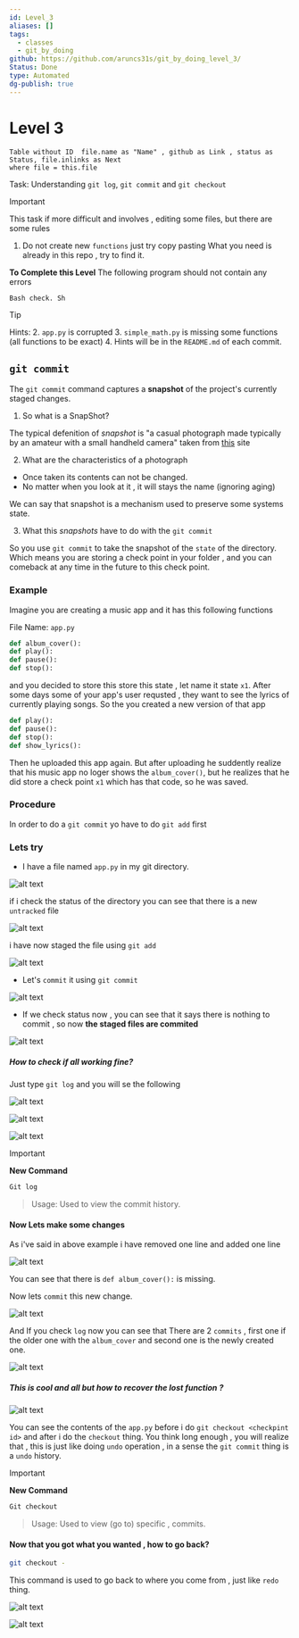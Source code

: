 ```yaml
---
id: Level_3
aliases: []
tags:
  - classes
  - git_by_doing
github: https://github.com/aruncs31s/git_by_doing_level_3/
Status: Done
type: Automated
dg-publish: true
---
```

# Level 3

```dataview
Table without ID  file.name as "Name" , github as Link , status as Status, file.inlinks as Next
where file = this.file

```

Task: Understanding `git log`, `git commit` and `git checkout`

>[!IMPORTANT] 
> This task if more difficult and involves , editing some files, but there are some rules 
>1. Do not create new `functions` just try copy pasting
> What you need is already in this repo , try to find it.
> 
> **To Complete this Level**
>The following program should not contain any errors 
>```bash
>Bash check. Sh
>```

>[!TIP]
> Hints: 
> 2. `app.py` is corrupted 
> 3. `simple_math.py` is missing some functions (all functions to be exact)
> 4. Hints will be in the `README.md` of each commit.

## `git commit`
The `git commit` command captures a **snapshot** of the project's currently staged changes.

1. So what is a SnapShot?

The typical defenition of *snapshot* is "a casual photograph made typically by an amateur with a small handheld camera" taken from [this](https://www.merriam-webster.com/dictionary/snapshot) site

2. What are the characteristics of a photograph
- Once taken its contents can not be changed.
- No matter when you look at it , it will stays the name (ignoring aging)

We can say that snapshot is a mechanism used to preserve some systems state.

  

3. What this *snapshots* have to do with the `git commit`

So you use `git commit` to take the snapshot of the `state` of the directory. Which means you are storing a check point in your folder , and you can comeback at any time in the future to this check point.

### Example

Imagine you are creating a music app and it has this following functions

File Name: `app.py`

```python
def album_cover():
def play():
def pause():
def stop():

```

and you decided to store this store this state , let name it state `x1`.
After some days some of your app's user requsted , they want to see the lyrics of currently playing songs. So the you created a new version of that app

```python
def play():
def pause():
def stop():
def show_lyrics():

```

Then he uploaded this app again. But after uploading he suddently realize that his music app no loger shows the `album_cover()`, but he realizes that he did store a check point `x1` which has that code, so he was saved.

### Procedure

In order to do a `git commit` yo have to do `git add` first

### Lets try
- I have a file named `app.py` in my git directory.

![alt text](imgs_for_3/image-1.png)

if i check the status of the directory you can see that there is a new `untracked` file

![alt text](imgs_for_3/image-2.png)

i have now staged the file using `git add`

![alt text](imgs/image-3.png)

- Let's `commit` it using `git commit`

![alt text](imgs_for_3/image-4.png)

- If we check status now , you can see that it says there is nothing to commit , so now **the staged files are commited**

![alt text](imgs_for_3/image-5.png)

##### How to check if all working fine?

Just type `git log` and you will se the following

![alt text](imgs_for_3/image-7.png)

![alt text](imgs_for_3/image-6.png)

![alt text](imgs_for_3/image-8.png)

>[!IMPORTANT]
> **New Command**
> ```bash
> Git log
> ```

> Usage: Used to view the commit history.

#### Now Lets make some changes

As i've said in above example i have removed one line and added one line

![alt text](imgs_for_3/image-9.png)

You can see that there is `def album_cover():` is missing.

Now lets `commit` this new change.

![alt text](imgs_for_3/image-10.png)

And If you check `log` now you can see that There are 2 `commits` , first one if the older one with the `album_cover` and second one is the newly created one.

![alt text](imgs_for_3/image-11.png)

##### This is cool and all but how to recover the lost function ?

![alt text](imgs_for_3/image-12.png)

You can see the contents of the `app.py` before i do `git checkout <checkpint id>` and after i do the `checkout` thing. You think long enough , you will realize that , this is just like doing `undo` operation , in a sense the `git commit` thing is a `undo` history.

>[!IMPORTANT]
> **New Command**
> ```bash
> Git checkout
> ```

> Usage: Used to view (go to) specific , commits.

#### Now that you got what you wanted , how to go back?

```bash
git checkout -

```

This command is used to go back to where you come from , just like `redo` thing.

![alt text](imgs_for_3/image-13.png)

![alt text](imgs_for_3/image-14.png)